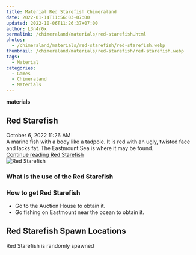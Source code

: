```yaml
---
title: Material Red Starefish Chimeraland
date: 2022-01-14T11:56:03+07:00
updated: 2022-10-06T11:26:37+07:00
author: L3n4r0x
permalink: /chimeraland/materials/red-starefish.html
photos:
  - /chimeraland/materials/red-starefish/red-starefish.webp
thumbnail: /chimeraland/materials/red-starefish/red-starefish.webp
tags:
  - Material
categories:
  - Games
  - Chimeraland
  - Materials
---
```


<section id="bootstrap-wrapper">
  <link
    rel="stylesheet"
    href="https://cdn.statically.io/gh/dimaslanjaka/Web-Manajemen/40ac3225/css/bootstrap-4.5-wrapper.css"
  />
  <div
    class="row g-0 border rounded overflow-hidden flex-md-row mb-4 shadow-sm position-relative bg-light text-dark"
  >
    <div class="col p-4 d-flex flex-column position-static">
      <strong class="d-inline-block mb-2 text-success">materials</strong>
      <h2 class="mb-0">Red Starefish</h2>
      <div class="mb-1 text-muted">October 6, 2022 11:26 AM</div>
      <div class="mb-2 border p-1">
        A marine fish with a body like a tadpole. It is red with an ugly,
        twisted face and lacks fat. The Eastmount Sea is where it may be found.
      </div>
      <a
        href="/chimeraland/materials/red-starefish.html"
        class="stretched-link d-none"
        >Continue reading Red Starefish</a
      >
    </div>
    <div class="col-auto d-none d-lg-block">
      <img
        src="/chimeraland/materials/red-starefish/red-starefish.webp"
        alt="Red Starefish"
      />
    </div>
  </div>
  <div class="row bg-light text-dark">
    <div class="col-lg-6 col-12 mb-2">
      <div class="card">
        <div class="card-body">
          <h3 class="card-title">What is the use of the Red Starefish</h3>
          <div class="card-text"><ul></ul></div>
        </div>
      </div>
    </div>
    <div class="col-lg-6 col-12 mb-2">
      <div class="card">
        <div class="card-body">
          <h3 class="card-title">How to get Red Starefish</h3>
          <div class="card-text">
            <ul>
              <li>Go to the Auction House to obtain it.</li>
              <li>Go fishing on Eastmount near the ocean to obtain it.</li>
            </ul>
          </div>
        </div>
      </div>
    </div>
    <div class="col-12 mb-2">
      <h2>Red Starefish Spawn Locations</h2>
      <p>Red Starefish is randomly spawned</p>
    </div>
  </div>
</section>